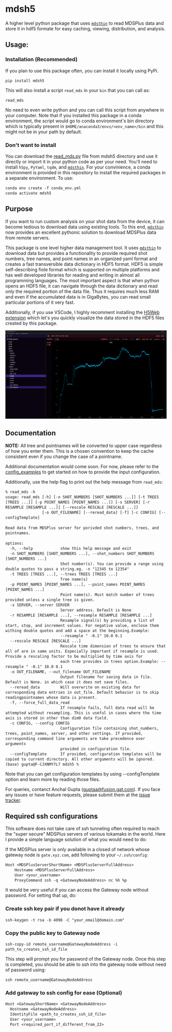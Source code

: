 # mdsh5
A higher level python package that uses [`mdsthin`](https://github.com/MDSplus/mdsthin) to read MDSPlus data and store it in hdf5 formate for easy caching, viewing, distribution, and analysis.

## Usage:

### Installation (Recommended)
If you plan to use this package often, you can install it locally using PyPi.
```
pip install mdsh5
```
This will also install a script `read_mds` in your `bin` that you can call as:
```
read_mds
```
No need to even write python and you can call this script from anywhere in your computer. Note that if you installed this package in a conda environment, the script would go to conda environment's bin directory which is typically present in `$HOME/anaconda3/envs/<env_name>/bin` and this might not be in your path by default.

### Don't want to install
You can download the [read_mds.py](https://github.com/anchal-physics/mdsh5/blob/main/mdsh5/read_mds.py) file from mdsh5 directory and use it directly or import it in your python code as per your need. You'll need to install `h5py`, `PyYaml`, `tqdm`, and [`mdsthin`](https://github.com/MDSplus/mdsthin). For your convinience, a conda environment is provided in this repository to install the required packages in a separate environment. To use:

```
conda env create -f conda_env.yml
conda activate mdsh5
```

## Purpose

If you want to run custom analysis on your shot data from the device, it can become tedious to download data using existing tools. To this end, [`mdsthin`](https://github.com/MDSplus/mdsthin) now provides an excellent pythonic solution to download MDSPlus data
from remote servers.

This package is one level higher data management tool. It uses [`mdsthin`](https://github.com/MDSplus/mdsthin) to download data but provides a functionality to provide required shot numbers, tree names, and point names in an organized yaml format and creates a fast transversible data dictionary in HDF5 format. HDF5 is simple self-describing fiole format which is supported on multiple platforms and has well developed libraries for reading and writing in almost all programming languages. The msot important aspect is that when python opens an HDF5 file, it can navigate through the data dictionary and read only the required portion of the data file. Thus it requires much less RAM and even if the accumulated data is in GigaBytes, you can read small particular portions of it very fast.

Additionally, if you use VSCode, I highly recomment installing the [H5Web extension](https://marketplace.visualstudio.com/items?itemName=h5web.vscode-h5web) which let's you quickly visualize the data stored in the HDF5 files created by this package.

![KSTAR_data](https://raw.githubusercontent.com/anchal-physics/mdsh5/main/H5WebExample.png)

## Documentation

**NOTE:** All tree and pointnames will be converted to upper case regardless of how you enter them. This is a chosen convention to keep the cache consistent even if you change the case of a pointname.

Additional documentation would come soon. For now, please refer to the [config_examples](https://github.com/anchal-physics/mdsh5/tree/main/mdsh5/config_examples) to get started on how to provide the input configuration.

Additionally, use the help flag to print out the help message from `read_mds`:
```
% read_mds -h
usage: read_mds [-h] [-n SHOT_NUMBERS [SHOT_NUMBERS ...]] [-t TREES [TREES ...]] [-p POINT_NAMES [POINT_NAMES ...]] [-s SERVER] [-r RESAMPLE [RESAMPLE ...]] [--rescale RESCALE [RESCALE ...]]
                [-o OUT_FILENAME] [--reread_data] [-f] [-c CONFIG] [--configTemplate]

Read data from MDSPlus server for porivded shot numbers, trees, and pointnames.

options:
  -h, --help            show this help message and exit
  -n SHOT_NUMBERS [SHOT_NUMBERS ...], --shot_numbers SHOT_NUMBERS [SHOT_NUMBERS ...]
                        Shot number(s). You can provide a range using double quotes to pass a string.eg. -n "12345 to 12354"
  -t TREES [TREES ...], --trees TREES [TREES ...]
                        Tree name(s)
  -p POINT_NAMES [POINT_NAMES ...], --point_names POINT_NAMES [POINT_NAMES ...]
                        Point name(s). Must match number of trees provided unless a single tree is given.
  -s SERVER, --server SERVER
                        Server address. Default is None
  -r RESAMPLE [RESAMPLE ...], --resample RESAMPLE [RESAMPLE ...]
                        Resample signal(s) by providing a list of start, stop, and increment values. For negative value, enclose them withing double quotes and add a space at the beginning.Example:
                        --resample " -0.1" 10.0 0.1
  --rescale RESCALE [RESCALE ...]
                        Rescale time dimension of trees to ensure that all of are in same units. Especially important if resample is used. Provide a rescaling factor to be multiplied by time axis for
                        each tree provides in trees option.Example: --resample " -0.1" 10.0 0.1
  -o OUT_FILENAME, --out_filename OUT_FILENAME
                        Output filename for saving data in file. Default is None. in which case it does not save files.
  --reread_data         Will overwrite on existing data for corresponding data entries in out_file. Default behavior is to skip readingpointnames whose data is present.
  -f, --force_full_data_read
                        If resample fails, full data read will be attempted without resampling. This is useful in cases where the time axis is stored in other than dim0 data field.
  -c CONFIG, --config CONFIG
                        Configuration file containing shot_numbers, trees, point_names, server, and other settings. If provided, corresponding command line arguments are take precedence over arguments
                        provided in configuration file.
  --configTemplate      If provided, configuration templates will be copied to current directory. All other arguments will be ignored.
(base) gupta@F-CJXNMY7L7 mdsh5 % 
```
Note that you can get configuration templates by using --configTemplate option and learn more by reading those files.

For queries, contanct Anchal Gupta (guptaa@fusion.gat.com). If you face any issues or have feature requests, please submit them at the [issue tracker](https://github.com/anchal-physics/mdsh5/issues).

## Required ssh configurations

This software does not take care of ssh tunneling often required to reach the "super secure" MDSPlus servers of various tokamaks in the world. Here I provide a simple language solution of what you would need to do:

If the MDSPlus server is only available in a closed of network whose gateway node is `gate.xyz.com`, add following to your `~/.ssh/config`:

```
Host <MDSPlusServerShortName> <MDSPlusServerFullAddress>
	Hostname <MDSPlusServerFullAddress>
	User <your_username>
	ProxyCommand ssh -q <GatewayNodeAddress> nc %h %p
```

It would be very useful if you can access the Gateway node without password. For setting that up, do:

### Create ssh key pair if you donot have it already
```
ssh-keygen -t rsa -b 4096 -C "your_email@domain.com"
```

### Copy the public key to Gateway node
```
ssh-copy-id remote_username@GatewayNodeAddress -i path_to_creates_ssh_id_file
```
This step will prompt you for password of the Gateway node. Once this step is completed,
you should be able to ssh into the gateway node without need of password using:
```
ssh remote_username@GatewayNodeAddress
```

### Add gateway to ssh config for ease (Optional)
```
Host <GatewayShortName> <GatewayNodeAddress>
  Hostname <GatewayNodeAddress>
  IdentityFile <path_to_creates_ssh_id_file>
  User <your_username>
  Port <required_port_if_different_from_22>
```
